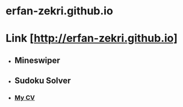 # erfan-zekri.github.io
# Link [http://erfan-zekri.github.io]

+ ## Mineswiper
+ ## Sudoku Solver
+ ### [My CV](https://github.com/eze1376/curriculum-vitae/blob/main/ErfanZekriEsfahani_CV.pdf)
